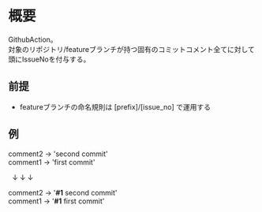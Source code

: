 # 概要

GithubAction。  
対象のリポジトリ/featureブランチが持つ固有のコミットコメント全てに対して頭にIssueNoを付与する。  
  

## 前提

- featureブランチの命名規則は [prefix]/[issue_no] で運用する

## 例

comment2 -> 'second commit'  
comment1 -> 'first commit'  

&nbsp;&nbsp;↓&nbsp;↓&nbsp;↓  
  
comment2 -> '**#1** second commit'  
comment1 -> '**#1** first commit'  
  

